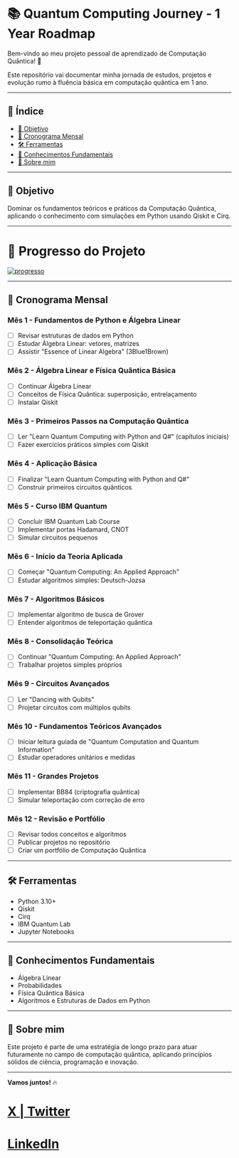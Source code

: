 # 📚 Quantum Computing Journey - 1 Year Roadmap

Bem-vindo ao meu projeto pessoal de aprendizado de Computação Quântica! 🚀

Este repositório vai documentar minha jornada de estudos, projetos e evolução rumo à fluência básica em computação quântica em 1 ano.


---

## 📖 Índice

- [🎯 Objetivo](#objetivo)
- [📅 Cronograma Mensal](#cronograma-mensal)
- [🛠 Ferramentas](#ferramentas)
- [🧠 Conhecimentos Fundamentais](#conhecimentos-fundamentais)
- [🚀 Sobre mim](#sobre-mim)

---

## 🎯 Objetivo

Dominar os fundamentos teóricos e práticos da Computação Quântica, aplicando o conhecimento com simulações em Python usando Qiskit e Cirq.

---

# 🚀 Progresso do Projeto

[![progresso](https://img.shields.io/badge/Progresso-20%25-blue)](#)

---
## 📅 Cronograma Mensal

### Mês 1 - Fundamentos de Python e Álgebra Linear
- [ ] Revisar estruturas de dados em Python
- [ ] Estudar Álgebra Linear: vetores, matrizes
- [ ] Assistir "Essence of Linear Algebra" (3Blue1Brown)

### Mês 2 - Álgebra Linear e Física Quântica Básica
- [ ] Continuar Álgebra Linear
- [ ] Conceitos de Física Quântica: superposição, entrelaçamento
- [ ] Instalar Qiskit

### Mês 3 - Primeiros Passos na Computação Quântica
- [ ] Ler "Learn Quantum Computing with Python and Q#" (capítulos iniciais)
- [ ] Fazer exercícios práticos simples com Qiskit

### Mês 4 - Aplicação Básica
- [ ] Finalizar "Learn Quantum Computing with Python and Q#"
- [ ] Construir primeiros circuitos quânticos

### Mês 5 - Curso IBM Quantum
- [ ] Concluir IBM Quantum Lab Course
- [ ] Implementar portas Hadamard, CNOT
- [ ] Simular circuitos pequenos

### Mês 6 - Início da Teoria Aplicada
- [ ] Começar "Quantum Computing: An Applied Approach"
- [ ] Estudar algoritmos simples: Deutsch-Jozsa

### Mês 7 - Algoritmos Básicos
- [ ] Implementar algoritmo de busca de Grover
- [ ] Entender algoritmos de teleportação quântica

### Mês 8 - Consolidação Teórica
- [ ] Continuar "Quantum Computing: An Applied Approach"
- [ ] Trabalhar projetos simples próprios

### Mês 9 - Circuitos Avançados
- [ ] Ler "Dancing with Qubits"
- [ ] Projetar circuitos com múltiplos qubits

### Mês 10 - Fundamentos Teóricos Avançados
- [ ] Iniciar leitura guiada de "Quantum Computation and Quantum Information"
- [ ] Estudar operadores unitários e medidas

### Mês 11 - Grandes Projetos
- [ ] Implementar BB84 (criptografia quântica)
- [ ] Simular teleportação com correção de erro

### Mês 12 - Revisão e Portfólio
- [ ] Revisar todos conceitos e algoritmos
- [ ] Publicar projetos no repositório
- [ ] Criar um portfólio de Computação Quântica

---

## 🛠️ Ferramentas
- Python 3.10+
- Qiskit
- Cirq
- IBM Quantum Lab
- Jupyter Notebooks

---

## 🧠 Conhecimentos Fundamentais
- Álgebra Linear
- Probabilidades
- Física Quântica Básica
- Algoritmos e Estruturas de Dados em Python

---

## 🚀 Sobre mim

Este projeto é parte de uma estratégia de longo prazo para atuar futuramente no campo de computação quântica, aplicando princípios sólidos de ciência, programação e inovação.

---

**Vamos juntos!** 🔥

# [X | Twitter](https://x.com/edummorenoneto)

# [LinkedIn](https://www.linkedin.com/in/eduardo-moreno-neto/)
